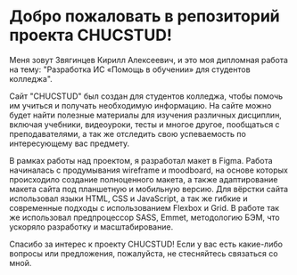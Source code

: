 # Добро пожаловать в репозиторий проекта CHUCSTUD!

Меня зовут Звягинцев Кирилл Алексеевич, и это моя дипломная работа на тему: "Разработка ИС «Помощь в обучении» для студентов колледжа".

Сайт "CHUCSTUD" был создан для студентов колледжа, чтобы помочь им учиться и получать необходимую информацию. На сайте можно будет найти полезные материалы для
изучения различных дисциплин, включая учебники, видеоуроки, тесты и многое другое, пообщаться с преподавателями, а так же отследить свою успеваемость по интересующему вас предмету.

В рамках работы над проектом, я разработал макет в Figma.
Работа начиналась с продумывания wireframe и moodboard, на основе которых происходило создание полноценного макета, а также адаптирование макета сайта под
планшетную и мобильную версию. Для вёрстки сайта использовал языки HTML, CSS и JavaScript, а так же гибкие и современные подходы с использованием Flexbox и Grid.
В работе так же использовал предпроцессор SASS, Emmet, методологию БЭМ, что ускоряло разработку и масштабирование.

Спасибо за интерес к проекту CHUCSTUD! Если у вас есть какие-либо вопросы или предложения, пожалуйста, не стесняйтесь связаться со мной.
